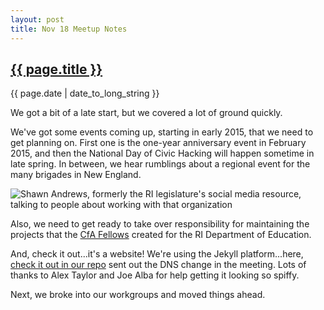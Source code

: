 ```yaml
---
layout: post
title: Nov 18 Meetup Notes
---
```


<h2><a href="{{ page.url }}">{{ page.title }}</a></h2>

{{ page.date | date_to_long_string }}

We got a bit of a late start, but we covered a lot of ground quickly.

We've got some events coming up, starting in early 2015, that we need to get planning on. First one is the one-year anniversary event in February 2015, and then the National Day of Civic Hacking will happen sometime in late spring. In between, we hear rumblings about a regional event for the many brigades in New England. 

![Shawn Andrews, formerly the RI legislature's social media resource, talking to people about working with that organization](/images/photos/20141118_190929-600.png)

Also, we need to get ready to take over responsibility for maintaining the projects that the [CfA Fellows](http://codeisland.tumblr.com/) created for the RI Department of Education. 

And, check it out...it's a website! We're using the Jekyll platform...here, [check it out in our repo](http://github.com/codeisland/codeisland.github.io/) sent out the DNS change in the meeting. Lots of thanks to Alex Taylor and Joe Alba for help getting it looking so spiffy. 

Next, we broke into our workgroups and moved things ahead. 
